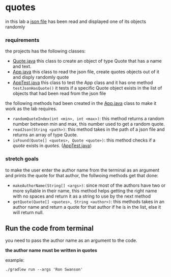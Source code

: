 # quotes
in this lab a [json file](app/src/main/resources/recentquotes.json) has been read and displayed one of its objects randomly

### requirements
the projects has the following classes:
* [Quote.java](app/src/main/java/quotes/Quote.java) this class to create an object of type Quote that has a name and text.
* [App.java](app/src/main/java/quotes/App.java) this class to read the json file, create quotes objects out of it and disply randomly quote
* [AppTest.java](app/src/test/java/quotes/AppTest.java) this class to test the App class and it has one method `testJsonHasQuote()` it tests if a specific Quote object exists in the list of objects that had been read from the json file 

the following methods had been created in the [App.java]((app/src/main/java/quotes/App.java)) class to make it work as the lab requires.

* `randomQuoteIndex(int <min>, int <max>)`: this method returns a random number between min and max, this number used to get a random quote.
* `readJson(String <path>)`: this method takes in the path of a json file and returns an array of type Quote.
* `isFound(Quote[] <quotes>, Quote <quote>)`: this method checks if a _quote_ exists in _quotes_. ([AppTest.java](app/src/test/java/quotes/AppTest.java))

### stretch goals
 
to make the user enter the author name from the terminal as an argument and prints the quote for that author, the follwoing methods get that done:
* `makeAuthorName(String[] <args>)`: since most of the authors have two or more syllable in their name, this method helps getting the right name with no spaces and return it as a string to use by the next method
* `getQuote(Quote[] <quotes>, String <author>)`: this methods takes in an author name and return a quote for that author if he is in the list, else it will return null.

## Run the code from terminal 
you need to pass the author name as an argument to the code.

**the author name must be written in quotes**

example:

`./gradlew run --args 'Ron Swanson'`

